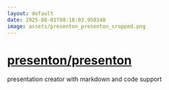 ```yaml
---
layout: default
date: 2025-08-01T08:18:03.950340
image: assets/presenton_presenton_cropped.png
---
```


# [presenton/presenton](https://github.com/presenton/presenton)

presentation creator with markdown and code support
